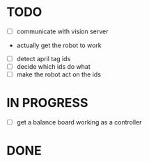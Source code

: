 # TODO
 - [ ] communicate with vision server
 - actually get the robot to work
 - [ ] detect april tag ids
 - [ ] decide which ids do what
 - [ ] make the robot act on the ids
 
# IN PROGRESS

 - [ ] get a balance board working as a controller

 
# DONE
